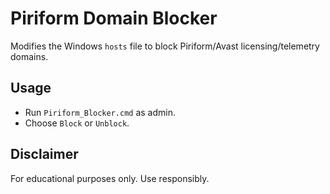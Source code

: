 # Piriform Domain Blocker  
Modifies the Windows `hosts` file to block Piriform/Avast licensing/telemetry domains.  

## Usage  
- Run `Piriform_Blocker.cmd` as admin.  
- Choose `Block` or `Unblock`.  

## Disclaimer  
For educational purposes only. Use responsibly.  
